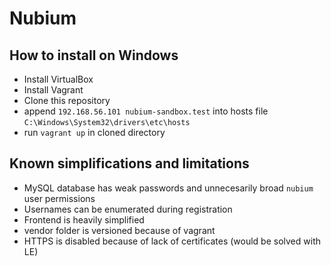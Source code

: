 # Nubium

## How to install on Windows

* Install VirtualBox
* Install Vagrant
* Clone this repository
* append ```192.168.56.101 nubium-sandbox.test``` into hosts file ```C:\Windows\System32\drivers\etc\hosts```
* run ```vagrant up``` in cloned directory

## Known simplifications and limitations

* MySQL database has weak passwords and unnecesarily broad ```nubium``` user permissions
* Usernames can be enumerated during registration
* Frontend is heavily simplified
* vendor folder is versioned because of vagrant
* HTTPS is disabled because of lack of certificates (would be solved with LE)
